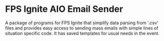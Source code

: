 # FPS Ignite AIO Email Sender

A package of programs for FPS Ignite that simplify data parsing from '.csv' files and provides easy access to sending mass emails with simple lines of situation specific code. It has saved templates for usual needs in the event.
